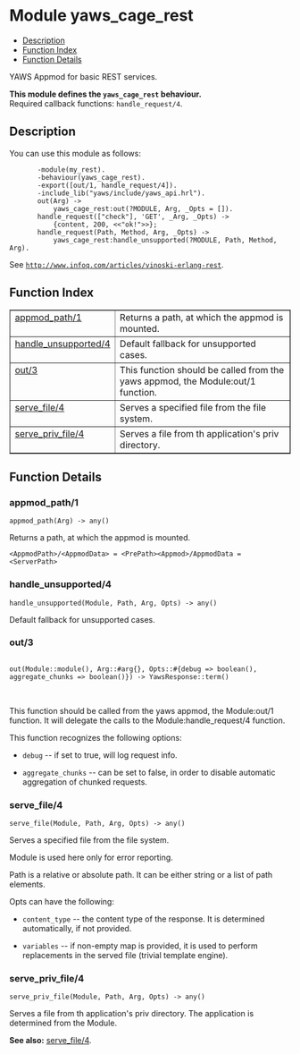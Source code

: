 

# Module yaws_cage_rest #
* [Description](#description)
* [Function Index](#index)
* [Function Details](#functions)

YAWS Appmod for basic REST services.

__This module defines the `yaws_cage_rest` behaviour.__<br /> Required callback functions: `handle_request/4`.

<a name="description"></a>

## Description ##

You can use this module as follows:

```
       -module(my_rest).
       -behaviour(yaws_cage_rest).
       -export([out/1, handle_request/4]).
       -include_lib("yaws/include/yaws_api.hrl").
       out(Arg) ->
           yaws_cage_rest:out(?MODULE, Arg, _Opts = []).
       handle_request(["check"], 'GET', _Arg, _Opts) ->
           {content, 200, <<"ok!">>};
       handle_request(Path, Method, Arg, _Opts) ->
           yaws_cage_rest:handle_unsupported(?MODULE, Path, Method, Arg).
```

See [`http://www.infoq.com/articles/vinoski-erlang-rest`](http://www.infoq.com/articles/vinoski-erlang-rest).
<a name="index"></a>

## Function Index ##


<table width="100%" border="1" cellspacing="0" cellpadding="2" summary="function index"><tr><td valign="top"><a href="#appmod_path-1">appmod_path/1</a></td><td>
Returns a path, at which the appmod is mounted.</td></tr><tr><td valign="top"><a href="#handle_unsupported-4">handle_unsupported/4</a></td><td>
Default fallback for unsupported cases.</td></tr><tr><td valign="top"><a href="#out-3">out/3</a></td><td>
This function should be called from the yaws appmod, the Module:out/1 function.</td></tr><tr><td valign="top"><a href="#serve_file-4">serve_file/4</a></td><td>
Serves a specified file from the file system.</td></tr><tr><td valign="top"><a href="#serve_priv_file-4">serve_priv_file/4</a></td><td>
Serves a file from th application's priv directory.</td></tr></table>


<a name="functions"></a>

## Function Details ##

<a name="appmod_path-1"></a>

### appmod_path/1 ###

`appmod_path(Arg) -> any()`

Returns a path, at which the appmod is mounted.

`<AppmodPath>/<AppmodData> = <PrePath><Appmod>/AppmodData = <ServerPath>`

<a name="handle_unsupported-4"></a>

### handle_unsupported/4 ###

`handle_unsupported(Module, Path, Arg, Opts) -> any()`

Default fallback for unsupported cases.

<a name="out-3"></a>

### out/3 ###

<pre><code>
out(Module::module(), Arg::#arg{}, Opts::#{debug =&gt; boolean(), aggregate_chunks =&gt; boolean()}) -&gt; YawsResponse::term()
</code></pre>
<br />

This function should be called from the yaws appmod, the Module:out/1 function.
It will delegate the calls to the Module:handle_request/4 function.

This function recognizes the following options:

* `debug` -- if set to true, will log request info.

* `aggregate_chunks` -- can be set to false, in order
to disable automatic aggregation of chunked requests.

<a name="serve_file-4"></a>

### serve_file/4 ###

`serve_file(Module, Path, Arg, Opts) -> any()`

Serves a specified file from the file system.

Module is used here only for error reporting.

Path is a relative or absolute path. It can be either
string or a list of path elements.

Opts can have the following:

* `content_type` -- the content type of the response.
It is determined automatically, if not provided.

* `variables` -- if non-empty map is provided, it is used
to perform replacements in the served file (trivial
template engine).

<a name="serve_priv_file-4"></a>

### serve_priv_file/4 ###

`serve_priv_file(Module, Path, Arg, Opts) -> any()`

Serves a file from th application's priv directory.
The application is determined from the Module.

__See also:__ [serve_file/4](#serve_file-4).

